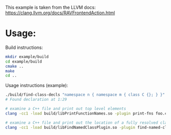 This example is taken from the LLVM docs: https://clang.llvm.org/docs/RAVFrontendAction.html

# Usage:

Build instructions: 

```bash
mkdir example/build
cd example/build
cmake ..
make
cd ..
```

Usage instructions (example):

```bash
./build/find-class-decls "namespace n { namespace m { class C {}; } }"
# Found declaration at 1:29
```

```bash
# examine a C++ file and print out top level elements
clang -cc1 -load build/libPrintFunctionNames.so -plugin print-fns foo.cc
```

```bash
# examine a C++ file and print out the location of a fully resolved class
clang -cc1 -load build/libFindNamedClassPlugin.so -plugin find-named-class foo.cc
```
